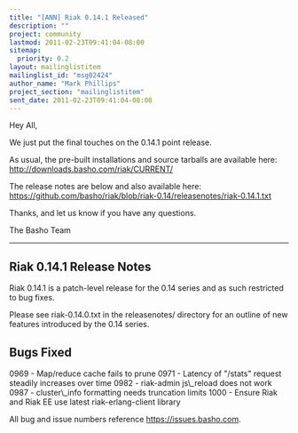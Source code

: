 ```yaml
---
title: "[ANN] Riak 0.14.1 Released"
description: ""
project: community
lastmod: 2011-02-23T09:41:04-08:00
sitemap:
  priority: 0.2
layout: mailinglistitem
mailinglist_id: "msg02424"
author_name: "Mark Phillips"
project_section: "mailinglistitem"
sent_date: 2011-02-23T09:41:04-08:00
---
```



Hey All,

We just put the final touches on the 0.14.1 point release.

As usual, the pre-built installations and source tarballs are available here:
http://downloads.basho.com/riak/CURRENT/

The release notes are below and also available here:
https://github.com/basho/riak/blob/riak-0.14/releasenotes/riak-0.14.1.txt

Thanks, and let us know if you have any questions.

The Basho Team


-------------------------
Riak 0.14.1 Release Notes
-------------------------

Riak 0.14.1 is a patch-level release for the 0.14 series and as such
restricted to bug fixes.

Please see riak-0.14.0.txt in the releasenotes/ directory for an
outline of new features introduced by the 0.14 series.

Bugs Fixed
----------
0969 - Map/reduce cache fails to prune
0971 - Latency of "/stats" request steadily increases over time
0982 - riak-admin js\\_reload does not work
0987 - cluster\\_info formatting needs truncation limits
1000 - Ensure Riak and Riak EE use latest riak-erlang-client library

All bug and issue numbers reference https://issues.basho.com.

